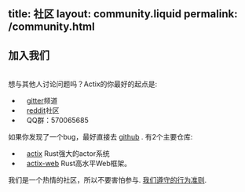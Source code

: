 title:   社区
layout: community.liquid
permalink: /community.html
---
<section >
<div >

## 加入我们

<br>
想与其他人讨论问题吗？Actix的你最好的起点是:

- &emsp;[gitter](https://gitter.im/actix/actix)频道
- &emsp;[reddit](https://www.reddit.com/r/actix/)社区
- &emsp;QQ群：570065685 

如果你发现了一个bug，最好直接去
[github](https://github.com/actix) . 有2个主要仓库:

- &emsp;[actix](https://github.com/actix/actix) Rust强大的actor系统
- &emsp;[actix-web](https://github.com/actix/actix-web) Rust高水平Web框架。

我们是一个热情的社区，所以不要害怕参与. [我们遵守的行为准则](coc/).


</div>
</section>
